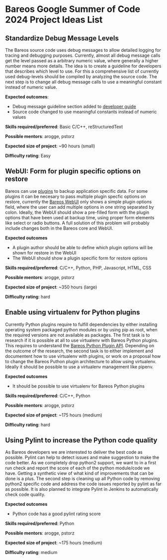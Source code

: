 # Bareos Google Summer of Code 2024 Project Ideas List

## Standardize Debug Message Levels

The Bareos source code uses debug messages to allow detailed logging for tracing and debugging purposes.
Currently, almost all debug message calls get the level passed as a arbitrary numeric value, where generally a higher number means more details.
The idea is to create a guideline for developers that describes which level to use.
For this a comprehensive list of currently used debug-levels should be compiled by analyzing the source code.
The next step is to change all debug message calls to use a meaningful constant instead of numeric value.

**Expected outcomes**:
* Debug message guideline section added to [developer guide](https://docs.bareos.org/DeveloperGuide.html)
* Source code changed to use meaningful constants instead of numeric values

**Skills required/preferred**:
Basic C/C++, reStructuredText

**Possible mentors**: arogge, pstorz

**Expected size of project**: ~90 hours (small)

**Difficulty rating**: Easy

## WebUI: Form for plugin specific options on restore

Bareos can use [plugins](https://docs.bareos.org/TasksAndConcepts/Plugins.html#file-daemon-plugins) to backup application specific data.
For some plugins it can be necesary to pass multiple plugin specfic options on restore, currently the [Bareos WebUI](https://docs.bareos.org/IntroductionAndTutorial/BareosWebui.html) only shows a simple plugin options field, where the user can add multiple options in one string separated by colon.
Ideally, the WebUI should show a pre-filled form with the plugin options that have been used at  backup  time, using proper form elements like select or radio buttons.
A full solution of this problem will probably include changes both in the Bareos core and WebUI.

**Expected outcomes**
* A plugin author should be able to define which plugin options will be shown for restore in the WebUI
* The WebUI should show a plugin specific form for restore options

**Skills required/preferred**:
C/C++, Python, PHP, Javascript, HTML, CSS

**Possible mentors**: arogge, pstorz

**Expected size of project**: ~350 hours (large)

**Difficulty rating**: hard

## Enable using virtualenv for Python plugins

Currently Python plugins require to fulfill dependencies by either installing operating system packaged python modules or by using pip as root, when the required versions are not available as packages.
The first task is to research if it is possible at all to use virtualenv with Bareos Python plugins.
This requires to understand the [Bareos Python Plugin API](https://docs.bareos.org/DeveloperGuide/PythonPluginAPI.html).
Depending on the outcome of the research, the second task is to either implement and documentent how to use virtualenv with plugins, or work on a proposal how to change the Bareos Puthon plugin architecture to allow using virtualenv.
Ideally it should be possible to use a virtualenv management like pipenv.

**Expected outcomes**
* It should be possible to use virtualenv for Bareos Python plugins

**Skills required/preferred**:
C/C++, Python

**Possible mentors**: arogge, pstorz

**Expected size of project**: ~175 hours (medium)

**Difficulty rating**: hard

## Using Pylint to increase the Python code quality

As Bareos developers we are interested to deliver the best code as possible.
Pylint can help to detect issues and make suggestion to make the code better.
As we completely drop python2 support, we want to in a first run check and report the score of each of the python module/code we have.
Getting a synthetic view of what kind of improvements that can be done is a plus.
The second step is cleaning up all Python code by removing python2 specific code and address the code issues reported by pylint as far as possible.
It is also planned to integrate Pylint in Jenkins to automatically check code quality.

**Expected outcomes**
* Python code has a good pylint rating score

**Skills required/preferred**:
Python

**Possible mentors**: arogge, pstorz

**Expected size of project**: ~175 hours (medium)

**Difficulty rating**: medium
